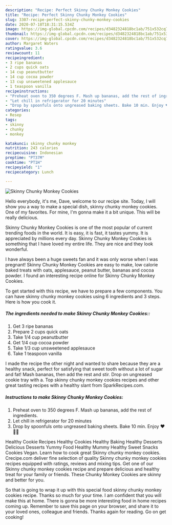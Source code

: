 ```yaml
---
description: "Recipe: Perfect Skinny Chunky Monkey Cookies"
title: "Recipe: Perfect Skinny Chunky Monkey Cookies"
slug: 3307-recipe-perfect-skinny-chunky-monkey-cookies
date: 2020-07-18T18:31:15.534Z
image: https://img-global.cpcdn.com/recipes/d3482324818bc1ab/751x532cq70/skinny-chunky-monkey-cookies-recipe-main-photo.jpg
thumbnail: https://img-global.cpcdn.com/recipes/d3482324818bc1ab/751x532cq70/skinny-chunky-monkey-cookies-recipe-main-photo.jpg
cover: https://img-global.cpcdn.com/recipes/d3482324818bc1ab/751x532cq70/skinny-chunky-monkey-cookies-recipe-main-photo.jpg
author: Margaret Waters
ratingvalue: 3.6
reviewcount: 11
recipeingredient:
- 3 ripe bananas
- 2 cups quick oats
- 14 cup peanutbutter
- 14 cup cocoa powder
- 13 cup unsweetened applesauce
- 1 teaspoon vanilla
recipeinstructions:
- "Preheat oven to 350 degrees F. Mash up bananas, add the rest of ingredients."
- "Let chill in refrigerator for 20 minutes"
- "Drop by spoonfuls onto ungreased baking sheets. Bake 10 min. Enjoy ♥️🐒🐵"
categories:
- Resep
tags:
- skinny
- chunky
- monkey

katakunci: skinny chunky monkey
nutrition: 243 calories
recipecuisine: Indonesian
preptime: "PT37M"
cooktime: "PT1H"
recipeyield: "1"
recipecategory: Lunch

---
```



![Skinny Chunky Monkey Cookies](https://img-global.cpcdn.com/recipes/d3482324818bc1ab/751x532cq70/skinny-chunky-monkey-cookies-recipe-main-photo.jpg)

Hello everybody, it's me, Dave, welcome to our recipe site. Today, I will show you a way to make a special dish, skinny chunky monkey cookies. One of my favorites. For mine, I'm gonna make it a bit unique. This will be really delicious.

Skinny Chunky Monkey Cookies is one of the most popular of current trending foods in the world. It is easy, it is fast, it tastes yummy. It is appreciated by millions every day. Skinny Chunky Monkey Cookies is something that I have loved my entire life. They are nice and they look wonderful.

I have always been a huge sweets fan and it was only worse when I was pregnant! Skinny Chunky Monkey Cookies are easy to make, low calorie baked treats with oats, applesauce, peanut butter, bananas and cocoa powder. I found an interesting recipe online for Skinny Chunky Monkey Cookies.


To get started with this recipe, we have to prepare a few components. You can have skinny chunky monkey cookies using 6 ingredients and 3 steps. Here is how you cook it.

##### The ingredients needed to make Skinny Chunky Monkey Cookies::

1. Get 3 ripe bananas
1. Prepare 2 cups quick oats
1. Take 1/4 cup peanutbutter
1. Get 1/4 cup cocoa powder
1. Take 1/3 cup unsweetened applesauce
1. Take 1 teaspoon vanilla


I made the recipe the other night and wanted to share because they are a healthy snack, perfect for satisfying that sweet tooth without a lot of sugar and fat! Mash bananas, then add the rest and stir. Drop on ungreased cookie tray with a. Top skinny chunky monkey cookies recipes and other great tasting recipes with a healthy slant from SparkRecipes.com. 

##### Instructions to make Skinny Chunky Monkey Cookies:

1. Preheat oven to 350 degrees F. Mash up bananas, add the rest of ingredients.
1. Let chill in refrigerator for 20 minutes
1. Drop by spoonfuls onto ungreased baking sheets. Bake 10 min. Enjoy ♥️🐒🐵


Healthy Cookie Recipes Healthy Cookies Healthy Baking Healthy Desserts Delicious Desserts Yummy Food Healthy Mummy Healthy Sweet Snacks Cookies Vegan. Learn how to cook great Skinny chunky monkey cookies. Crecipe.com deliver fine selection of quality Skinny chunky monkey cookies recipes equipped with ratings, reviews and mixing tips. Get one of our Skinny chunky monkey cookies recipe and prepare delicious and healthy treat for your family or friends. These Chunky Monkey Cookies are skinny and better for you. 

So that is going to wrap it up with this special food skinny chunky monkey cookies recipe. Thanks so much for your time. I am confident that you will make this at home. There is gonna be more interesting food in home recipes coming up. Remember to save this page on your browser, and share it to your loved ones, colleague and friends. Thanks again for reading. Go on get cooking!
